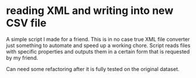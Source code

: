 # reading XML and writing into new CSV file

A simple script I made for a friend. This is in no case true XML file converter just something
to automate and speed up a working chore. Script reads files with specific properties and outputs them in a certain form that is
requested by my friend. 

Can need some refactoring after it is fully tested on the original dataset.